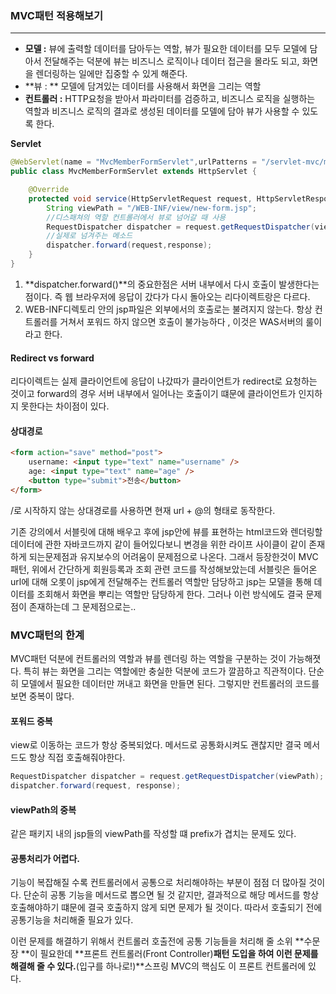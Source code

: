 ### **MVC패턴 적용해보기**

------

- **모델 :**  뷰에 출력할 데이터를 담아두는 역할, 뷰가 필요한 데이터를 모두 모델에 담아서 전달해주는 덕분에 뷰는 비즈니스 로직이나 데이터 접근을 몰라도 되고, 화면을 렌더링하는 일에만 집중할 수 있게 해준다.
- **뷰 : ** 모델에 담겨있는 데이터를 사용해서 화면을 그리는 역할
- **컨트롤러 :** HTTP요청을 받아서 파라미터를 검증하고, 비즈니스 로직을 실행하는 역할과 비즈니스 로직의 결과로 생성된 데이터를 모델에 담아 뷰가 사용할 수 있도록 한다.



**Servlet**

```java
@WebServlet(name = "MvcMemberFormServlet",urlPatterns = "/servlet-mvc/members/new-form")
public class MvcMemberFormServlet extends HttpServlet {

    @Override
    protected void service(HttpServletRequest request, HttpServletResponse response) throws ServletException, IOException {
        String viewPath = "/WEB-INF/view/new-form.jsp";
        //디스패쳐의 역할 컨트롤러에서 뷰로 넘어갈 때 사용
        RequestDispatcher dispatcher = request.getRequestDispatcher(viewPath);
        //실제로 넘겨주는 메소드
        dispatcher.forward(request,response);
    }
}
```

1. **dispatcher.forward()**의 중요한점은 서버 내부에서 다시 호출이 발생한다는 점이다. 즉 웹 브라우저에 응답이 갔다가 다시 돌아오는 리다이렉트랑은 다르다.
2. WEB-INF디렉토리 안의 jsp파일은 외부에서의 호출로는 불려지지 않는다. 항상 컨트롤러를 거쳐서 포워드 하지 않으면 호출이 불가능하다 , 이것은 WAS서버의 룰이라고 한다.



#### **Redirect vs forward**

리다이렉트는 실제 클라이언트에 응답이 나갔따가 클라이언트가 redirect로 요청하는 것이고 forward의 경우 서버 내부에서 일어나는 호출이기 떄문에 클라이언트가 인지하지 못한다는 차이점이 있다.

#### **상대경로**

```html
<form action="save" method="post">
    username: <input type="text" name="username" />
    age: <input type="text" name="age" />
    <button type="submit">전송</button>
</form>
```

/로 시작하지 않는 상대경로를 사용하면 현재 url + @의 형태로 동작한다.

기존 강의에서 서블릿에 대해 배우고 후에 jsp안에 뷰를 표현하는 html코드와 렌더링할 데이터에 관한 자바코드까지 같이 들어있다보니 변경을 위한 라이프 사이클이 같이 존재하게 되는문제점과 유지보수의 어려움이 문제점으로 나온다. 그래서 등장한것이 MVC패턴, 위에서 간단하게 회원등록과 조회 관련 코드를 작성해보았는데 서블릿은 들어온 url에 대해 오롯이 jsp에게 전달해주는 컨트롤러 역할만 담당하고 jsp는 모델을 통해 데이터를 조회해서 화면을 뿌리는 역할만 담당하게 한다. 그러나 이런 방식에도 결국 문제점이 존재하는데 그 문제점으로는..



### **MVC패턴의 한계**

MVC패턴 덕분에 컨트롤러의 역할과 뷰를 렌더링 하는 역할을 구분하는 것이 가능해졋다. 특히 뷰는 화면을 그리는 역할에만 충실한 덕분에 코드가 깔끔하고 직관적이다. 단순히 모델에서 필요한 데이터만 꺼내고 화면을 만들면 된다.
그렇지만 컨트롤러의 코드를 보면 중복이 많다.

#### **포워드 중복**

view로 이동하는 코드가 항상 중복되었다. 메서드로 공통화시켜도 괜찮지만 결국 메서드도 항상 직접 호출해줘야한다.

```java
RequestDispatcher dispatcher = request.getRequestDispatcher(viewPath);
dispatcher.forward(request, response);
```

#### **viewPath의 중복**

같은 패키지 내의 jsp들의 viewPath를 작성할 떄 prefix가 겹치는 문제도 있다.

#### **공통처리가 어렵다.**

기능이 복잡해질 수록 컨트롤러에서 공통으로 처리해야하는 부분이 점점 더 많아질 것이다. 단순히 공통 기능을 메서드로 뽑으면 될 것 같지만, 결과적으로 해당 메서드를 항상 호출해야하기 떄문에 결국 호출하지 않게 되면 문제가 될 것이다. 따라서 호출되기 전에 공통기능을 처리해줄 필요가 있다.

이런 문제를 해결하기 위해서 컨트롤러 호출전에 공통 기능들을 처리해 줄 소위 **수문장 **이 필요한데 **프론트 컨트롤러(Front Controller)**패턴 도입을 하여 이런 문제를 해결해 줄 수 있다.**(입구를 하나로!)**스프링 MVC의 핵심도 이 프론트 컨트롤러에 있다.